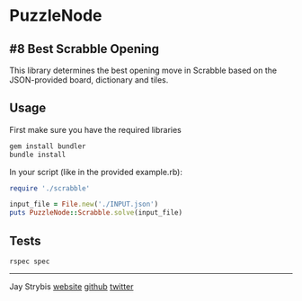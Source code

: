 # PuzzleNode

## #8 Best Scrabble Opening

This library determines the best opening move in Scrabble based on the
JSON-provided board, dictionary and tiles.

## Usage

First make sure you have the required libraries

```ruby
gem install bundler
bundle install
```

In your script (like in the provided example.rb):

```ruby
require './scrabble'

input_file = File.new('./INPUT.json')
puts PuzzleNode::Scrabble.solve(input_file)
```

## Tests

```
rspec spec
```

------

Jay Strybis
[website](http://strybis.com)
[github](http://github.com/unreal)
[twitter](http://twitter.com/jaywastaken)
